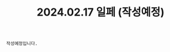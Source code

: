 ﻿---
title: 2024.02.17 일페 (작성예정)
categories: [2024년촬영]
comments: false
# thumbnail: 
---

`작성예정입니다.`
